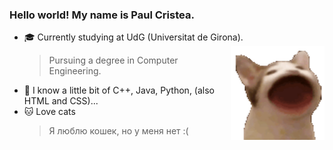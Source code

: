 
### Hello world! My name is Paul Cristea.


  - 🎓 Currently studying at UdG (Universitat de Girona).
          <img align="right" src="cat.gif" width="150" height="150" />
    > Pursuing a degree in Computer Engineering.
  - 🌱 I know a little bit of C++, Java, Python, (also HTML and CSS)...
  - 🐱 Love cats  
    > Я люблю кошек, но у меня нет :(
